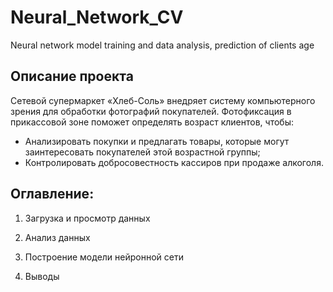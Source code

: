 # Neural_Network_CV
Neural network model training and data analysis, prediction of clients age

## Описание проекта
Сетевой супермаркет «Хлеб-Соль» внедряет систему компьютерного зрения для обработки фотографий покупателей.
Фотофиксация в прикассовой зоне поможет определять возраст клиентов, чтобы:
- Анализировать покупки и предлагать товары, которые могут заинтересовать покупателей этой возрастной группы;
- Контролировать добросовестность кассиров при продаже алкоголя.

## Оглавление:

1. Загрузка и просмотр данных

2. Анализ данных

3. Построение модели нейронной сети

4. Выводы

